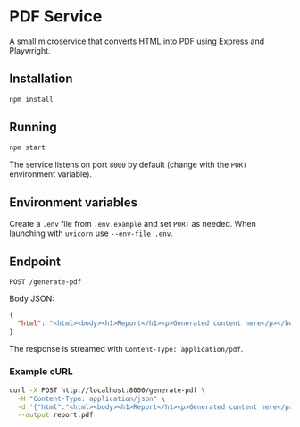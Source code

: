 # PDF Service

A small microservice that converts HTML into PDF using Express and Playwright.

## Installation

```bash
npm install
```

## Running

```bash
npm start
```

The service listens on port `8000` by default (change with the `PORT` environment variable).

## Environment variables

Create a `.env` file from `.env.example` and set `PORT` as needed.
When launching with `uvicorn` use `--env-file .env`.

## Endpoint

`POST /generate-pdf`

Body JSON:

```json
{
  "html": "<html><body><h1>Report</h1><p>Generated content here</p></body></html>"
}
```

The response is streamed with `Content-Type: application/pdf`.

### Example cURL

```bash
curl -X POST http://localhost:8000/generate-pdf \
  -H "Content-Type: application/json" \
  -d '{"html":"<html><body><h1>Report</h1><p>Generated content here</p></body></html>"}' \
  --output report.pdf
```
